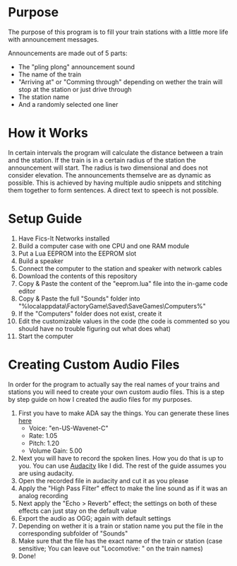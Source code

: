 # Purpose
The purpose of this program is to fill your train stations with a little more life with announcement messages.

Announcements are made out of 5 parts:
* The "pling plong" announcement sound
* The name of the train
* "Arriving at" or "Comming through" depending on wether the train will stop at the station or just drive through
* The station name
* And a randomly selected one liner

# How it Works
In certain intervals the program will calculate the distance between a train and the station.
If the train is in a certain radius of the station the announcement will start.
The radius is two dimensional and does not consider elevation.
The announcements themselve are as dynamic as possible.
This is achieved by having multiple audio snippets and stitching them together to form sentences.
A direct text to speech is not possible.

# Setup Guide

1. Have Fics-It Networks installed
2. Build a computer case with one CPU and one RAM module
3. Put a Lua EEPROM into the EEPROM slot
4. Build a speaker
5. Connect the computer to the station and speaker with network cables
6. Download the contents of this repository
7. Copy & Paste the content of the "eeprom.lua" file into the in-game code editor
8. Copy & Paste the full "Sounds" folder into "%localappdata\FactoryGame\Saved\SaveGames\Computers\%"
9. If the "Computers" folder does not exist, create it
10. Edit the customizable values in the code (the code is commented so you should have no trouble figuring out what does what)
11. Start the computer

# Creating Custom Audio Files

In order for the program to actually say the real names of your trains and stations you will need to create your own custom audio files.
This is a step by step guide on how I created the audio files for my purposes.

1. First you have to make ADA say the things. You can generate these lines [here](http://quac.kr/)
   * Voice: "en-US-Wavenet-C"
   * Rate: 1.05
   * Pitch: 1.20
   * Volume Gain: 5.00
2. Next you will have to record the spoken lines. How you do that is up to you. You can use [Audacity](https://www.audacityteam.org/download/) like I did. The rest of the guide assumes you are using audacity.
3. Open the recorded file in audacity and cut it as you please
4. Apply the "High Pass Filter" effect to make the line sound as if it was an analog recording
5. Next apply the "Echo > Reverb" effect; the settings on both of these effects can just stay on the default value
6. Export the audio as OGG; again with default settings
7. Depending on wether it is a train or station name you put the file in the corresponding subfolder of "Sounds"
8. Make sure that the file has the exact name of the train or station (case sensitive; You can leave out "Locomotive: " on the train names)
9. Done!

